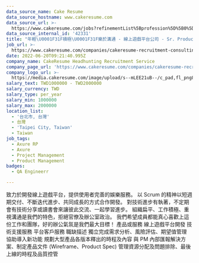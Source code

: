 ```yaml
---
data_source_name: Cake Resume
data_source_hostname: www.cakeresume.com
data_source_url: >-
  https://www.cakeresume.com/jobs?refinementList%5Bprofession%5D%5B0%5D=engineering_qa-engineer&refinementList%5Bsalary_currency%5D=TWD&range%5Bsalary_range%5D%5Bmin%5D=800096
data_source_internal_id: '42331'
title: "年輕\U0001F31F積極\U0001F31F樂於溝通 - 線上遊戲平台公司 - Sr. Product Manager - AC"
job_url: >-
  https://www.cakeresume.com/companies/cakeresume-recruitment-consulting/jobs/1a405a
date: 2022-06-20T09:21:40.995Z
company_name: CakeResume Headhunting Recruitment Service
company_page_url: 'https://www.cakeresume.com/companies/cakeresume-recruitment-consulting'
company_logo_url: >-
  https://media.cakeresume.com/image/upload/s--mLEE21uB--/c_pad,fl_png8,h_200,w_200/v1620881212/vdbipassrdfr8omwzeq6.png
salary_text: TWD1000000 - TWD2000000
salary_currency: TWD
salary_type: per_year
salary_min: 1000000
salary_max: 2000000
location_list:
  - '台北市, 台灣'
  - 台灣
  - 'Taipei City, Taiwan'
  - Taiwan
job_tags:
  - Axure RP
  - Axure
  - Project Management
  - Product Management
badges:
  - QA Engineerr

---
```


致力於開發線上遊戲平台，提供使用者完善的娛樂服務。 以 Scrum 的精神以短週期交付、不斷迭代進步、共同成長的方式合作開發。 對技術進步有執著，不定期會有技術分享或讀書會來讓彼此交流、一起學習進步。 組織扁平、工作積極、重視溝通是我們的特色，拒絕官僚及辦公室政治。 我們希望成員都能真心喜歡上這份工作和團隊，好的辦公氣氛是我們最大目標！ 產品或服務 線上遊戲平台開發 技術支援服務 平台客戶服務 職缺描述 獨立完成需求分析、風險評估、期望值管理 協助導入新功能 規劃大型產品各版本釋出的時程及內容 與 PM 內部匯報解決方案、制定產品文件 (Wireframe、Product Spec) 管理資源分配及問題排除、最後上線的時程及品質控管
